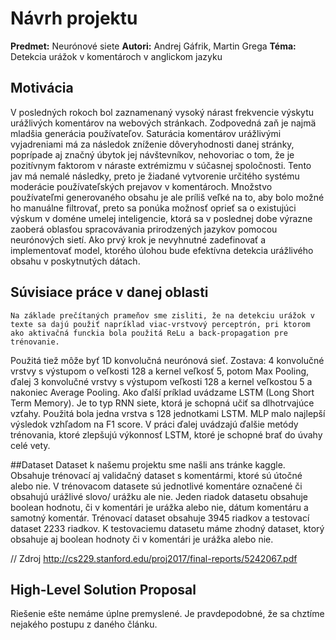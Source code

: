 # Návrh projektu  
**Predmet:** Neurónové siete
**Autori:** Andrej Gáfrik, Martin Grega
**Téma:** Detekcia urážok v komentároch v anglickom jazyku

## Motivácia
V posledných rokoch bol zaznamenaný vysoký nárast frekvencie výskytu urážlivých komentárov na webových stránkach. Zodpovedná zaň je najmä mladšia generácia používateľov. Saturácia komentárov urážlivými vyjadreniami má za následok zníženie dôveryhodnosti danej stránky, poprípade aj značný úbytok jej návštevníkov, nehovoriac o tom, že je pozitívnym faktorom v náraste extrémizmu v súčasnej spoločnosti. Tento jav má nemalé následky, preto je žiadané vytvorenie určitého systému moderácie používateľských prejavov v komentároch.  Množstvo používateľmi generovaného obsahu je ale príliš veľké na to, aby bolo možné ho manuálne filtrovať, preto sa ponúka možnosť oprieť sa o existujúci výskum v doméne umelej inteligencie, ktorá sa v poslednej dobe výrazne zaoberá oblasťou spracovávania prirodzených jazykov pomocou neurónových sietí. Ako prvý krok je nevyhnutné zadefinovať a implementovať model, ktorého úlohou bude efektívna detekcia urážlivého obsahu v poskytnutých dátach.

## Súvisiace práce v danej oblasti

	Na základe prečítaných prameňov sme zisliti, že na detekciu urážok v texte sa dajú použiť napríklad viac-vrstvový perceptrón, pri ktorom ako aktivačná funckia bola použitá ReLu a back-propagation pre trénovanie.
Použitá tiež môže byť 1D konvolučná neurónová sieť. Zostava: 4 konvolučné vrstvy s výstupom o veľkosti 128 a kernel veľkosť 5, potom Max Pooling, ďalej 3 konvolučné vrstvy s výstupom veľkosti 128 a kernel veľkostou 5 a nakoniec Average Pooling. 
Ako ďalší príklad uvádzame LSTM (Long Short Term Memory). Je to typ RNN siete, ktorá je schopná učiť sa dlhotrvajúce vzťahy. Použitá bola jedna vrstva s 128 jednotkami LSTM. MLP malo najlepší výsledok vzhľadom na F1 score. V práci ďalej uvádzajú ďalšie
metódy trénovania, ktoré zlepšujú výkonnosť LSTM, ktoré je schopné brať do úvahy celé vety. 
	
	
##Dataset
  Dataset k našemu projektu sme našli ans tránke kaggle. Obsahuje trénovací aj validačný dataset s komentármi, ktoré sú útočné alebo nie. V trénovacom datasete sú jednotlivé komentáre označené či obsahujú urážlivé slovo/ urážku ale nie. Jeden riadok
datasetu obsahuje boolean hodnotu, či v komentári je urážka alebo nie, dátum komentáru a samotný komentár. Trénovací dataset obsahuje 3945 riadkov a testovací dataset 2233 riadkov. K testovaciemu datasetu máme zhodný dataset, ktorý obsahuje aj boolean	hodnoty či v komentári je urážka alebo nie. 

// Zdroj http://cs229.stanford.edu/proj2017/final-reports/5242067.pdf

## High-Level Solution Proposal

Riešenie ešte nemáme úplne premyslené. Je pravdepodobné, že sa chztíme nejakého postupu z daného článku.
